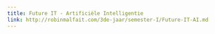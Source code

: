```yaml
---
title: Future IT - Artificiële Intelligentie
link: http://robinmalfait.com/3de-jaar/semester-I/Future-IT-AI.md
---
```

